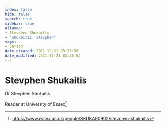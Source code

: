 ```yaml
---
index: false
hide: false
search: true
sidebar: true
aliases:
- Stevphen Shukaitis
- "Shukaitis, Stevphen"
tags:
- person
date_created: 2021-12-21 03:35:35
date_modified: 2021-12-21 03:35:54
---
```


# Stevphen Shukaitis

Dr Stevphen Shukaitis

Reader at University of Essex[^1]

[^1]: https://www.essex.ac.uk/people/SHUKA90902/stevphen-shukaitis
